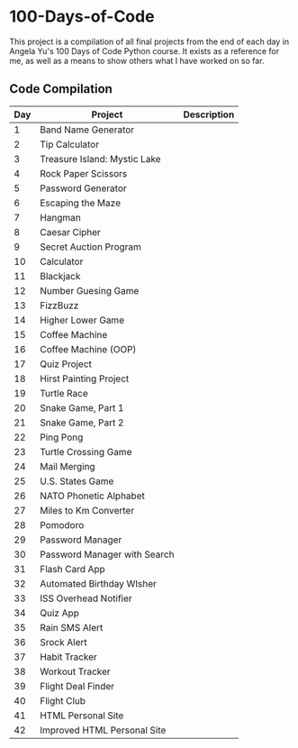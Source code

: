 # 100-Days-of-Code
 This project is a compilation of all final projects from the end of each day in Angela Yu's 100 Days of Code Python course.
 It exists as a reference for me, as well as a means to show others what I have worked on so far. 
 
 ## Code Compilation
| Day | Project                      | Description |
|-----|------------------------------|-------------|
| 1   | Band Name Generator          |             |
| 2   | Tip Calculator               |             |
| 3   | Treasure Island: Mystic Lake |             |
| 4   | Rock Paper Scissors          |             |
| 5   | Password Generator           |             |
| 6   | Escaping the Maze            |             |
| 7   | Hangman                      |             |
| 8   | Caesar Cipher                |             |
| 9   | Secret Auction Program       |             |
| 10  | Calculator                   |             |
| 11  | Blackjack                    |             |
| 12  | Number Guesing Game          |             |
| 13  | FizzBuzz                     |             |
| 14  | Higher Lower Game            |             |
| 15  | Coffee Machine               |             |
| 16  | Coffee Machine (OOP)         |             |
| 17  | Quiz Project                 |             |
| 18  | Hirst Painting Project       |             |
| 19  | Turtle Race                  |             |
| 20  | Snake Game, Part 1           |             |
| 21  | Snake Game, Part 2           |             |
| 22  | Ping Pong                    |             |
| 23  | Turtle Crossing Game         |             |
| 24  | Mail Merging                 |             |
| 25  | U.S. States Game             |             |
| 26  | NATO Phonetic Alphabet       |             |
| 27  | Miles to Km Converter        |             |
| 28  | Pomodoro                     |             |
| 29  | Password Manager             |             |
| 30  | Password Manager with Search |             |
| 31  | Flash Card App               |             |
| 32  | Automated Birthday WIsher    |             |
| 33  | ISS Overhead Notifier        |             |
| 34  | Quiz App                     |             |
| 35  | Rain SMS Alert               |             |
| 36  | Srock Alert                  |             |
| 37  | Habit Tracker                |             |
| 38  | Workout Tracker              |             |
| 39  | Flight Deal Finder           |             |
| 40  | Flight Club                  |             |
| 41  | HTML Personal Site           |             |
| 42  | Improved HTML Personal Site  |             |

